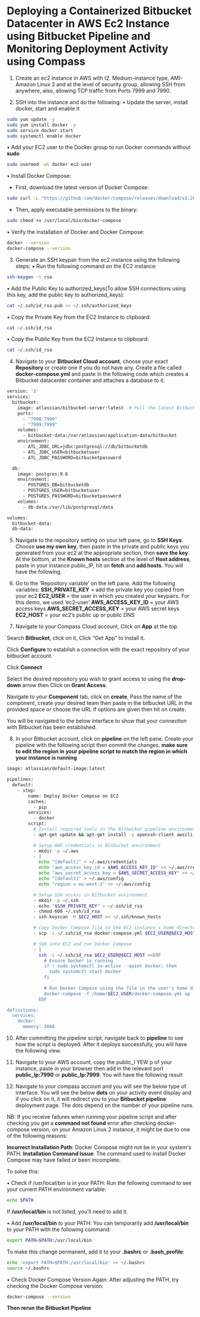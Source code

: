 # Deploying a Containerized Bitbucket Datacenter in AWS Ec2 Instance using Bitbucket Pipeline and Monitoring Deployment Activity using Compass

1. Create an ec2 instance in AWS with t2. Medium-instance type, AMI-Amazon Linux 2 and at the level of security group, allowing SSH from anywhere, also, allowing TCP traffic from Ports 7999 and 7990.

2. SSH into the instance and do the following:
•	Update the server, install docker, start and enable it
```sh
sudo yum update -y
sudo yum install docker -y
sudo service docker start
sudo systemctl enable docker
```
•	Add your EC2 user to the Docker group to run Docker commands without **sudo**
```sh
sudo usermod -aG docker ec2-user
```
•	Install Docker Compose:
-	First, download the latest version of Docker Compose:
```sh
sudo curl -L "https://github.com/docker/compose/releases/download/v2.20.2/docker-compose-$(uname -s)-$(uname -m)" -o /usr/local/bin/docker-compose
```
-	Then, apply executable permissions to the binary:
```sh
sudo chmod +x /usr/local/bin/docker-compose
```
•	Verify the installation of Docker and Docker Compose:
```sh
docker --version
docker-compose --version
```

3. Generate an SSH keypair from the ec2 instance using the following steps:
•	Run the following command on the EC2 instance:
```sh
ssh-keygen -t rsa
```
•	Add the Public Key to authorized_keys(To allow SSH connections using this key, add the public key to authorized_keys):
```sh
cat ~/.ssh/id_rsa.pub >> ~/.ssh/authorized_keys
```
•	Copy the Private Key from the EC2 Instance to clipboard:
```sh
cat ~/.ssh/id_rsa
```
•	Copy the Public Key from the EC2 Instance to clipboard:
```sh
cat ~/.ssh/id_rsa
```

4. Navigate to your **Bitbucket Cloud account**, choose your exact **Repository** or create one if you do not have any.
Create a file called **docker-compose.yml** and paste in the following code which creates a Bitbucket datacenter container and attaches a database to it.
```sh
version: '3'
services:
  bitbucket:
    image: atlassian/bitbucket-server:latest  # Pull the latest Bitbucket Server image
    ports:
      - "7990:7990"
      - "7999:7999"
    volumes:
      - bitbucket-data:/var/atlassian/application-data/bitbucket
    environment:
      - ATL_JDBC_URL=jdbc:postgresql://db/bitbucketdb
      - ATL_JDBC_USER=bitbucketuser
      - ATL_JDBC_PASSWORD=bitbucketpassword

  db:
    image: postgres:9.6
    environment:
      - POSTGRES_DB=bitbucketdb
      - POSTGRES_USER=bitbucketuser
      - POSTGRES_PASSWORD=bitbucketpassword
    volumes:
      - db-data:/var/lib/postgresql/data

volumes:
  bitbucket-data:
  db-data:
```

5. Navigate to the repository setting on your left pane, go to **SSH Keys**. Choose **use my own key**, then paste in the private and public keys you generated from your ec2 at the appropriate section, then **save the key**.  At the bottom, at the **Known hosts** section at the level of **Host address**, paste in your instance public_IP, hit on **fetch** and **add hosts**. You will have the following.



6. Go to the ‘Repository variable’ on the left pane. 
Add the following variables:
**SSH_PRIVATE_KEY** = add the private key you copied from your ec2
**EC2_USER** = the user in which you created your keypairs. For this demo, we used ‘ec2-user’
**AWS_ACCESS_KEY_ID** = your AWS access keys
**AWS_SECRET_ACCESS_KEY** = your AWS secret keys
**EC2_HOST** = your ec2’s public up or public DNS


8. Navigate to your Compass Cloud account, Click on **App** at the top.

Search **Bitbucket**, click on it, Click “Get App” to install it.

Click **Configure** to establish a connection with the exact repository of your bitbucket account.

Click **Connect**

Select the desired repository you wish to grant access to using the **drop-down** arrow then Click on **Grant Access**.

Navigate to your **Component** tab, click on **create**, Pass the name of the component, create your desired team then paste in the bitbucket URL in the provided space or choose the URL if options are given then hit on create.

You will be navigated to the below interface to show that your connection with Bitbucket has been established.

8. In your Bitbucket account, click on **pipeline** on the left pane. 
Create your pipeline with the following script then commit the changes. **make sure to edit the region in your pipeline script to match the region in which your instance is running**
```sh
image: atlassian/default-image:latest

pipelines:
  default:
    - step:
        name: Deploy Docker Compose on EC2
        caches:
          - pip
        services:
          - docker
        script:
          # Install required tools in the Bitbucket pipeline environment
          - apt-get update && apt-get install -y openssh-client awscli

          # Setup AWS credentials in Bitbucket environment
          - mkdir -p ~/.aws
          - |
            echo "[default]" > ~/.aws/credentials
            echo "aws_access_key_id = $AWS_ACCESS_KEY_ID" >> ~/.aws/credentials
            echo "aws_secret_access_key = $AWS_SECRET_ACCESS_KEY" >> ~/.aws/credentials
            echo "[default]" > ~/.aws/config
            echo "region = eu-west-2" >> ~/.aws/config

          # Setup SSH access in Bitbucket environment
          - mkdir -p ~/.ssh
          - echo "$SSH_PRIVATE_KEY" > ~/.ssh/id_rsa
          - chmod 600 ~/.ssh/id_rsa
          - ssh-keyscan -H $EC2_HOST >> ~/.ssh/known_hosts

          # Copy Docker Compose file to the EC2 instance's home directory
          - scp -i ~/.ssh/id_rsa docker-compose.yml $EC2_USER@$EC2_HOST:/home/$EC2_USER/docker-compose.yml

          # SSH into EC2 and run Docker Compose
          - |
            ssh -i ~/.ssh/id_rsa $EC2_USER@$EC2_HOST <<EOF
              # Ensure Docker is running
              if ! sudo systemctl is-active --quiet docker; then
                sudo systemctl start docker
              fi
              
              # Run Docker Compose using the file in the user's home directory
              docker-compose -f /home/$EC2_USER/docker-compose.yml up -d
            EOF

definitions:
  services:
    docker:
      memory: 2048
```

10. After committing the pipeline script, navigate back to **pipeline** to see how the script is deployed. After it deploys successfully, you will have the following view.

11. Navigate to your AWS account, copy the public_I YEW p of your instance, paste in your browser then add in the relevant port **public_Ip:7990** or **public_Ip:7999**. You will have the following result

12. Navigate to your compass account and you will see the below type of interface. You will see the below **dots** on your activity event display and if you click on it, it will redirect you to your **Bitbucket pipeline** deployment page. The dots depend on the number of your pipeline runs.

NB: If you receive failures when running your pipeline script and after checking you get a **command not found** error after checking docker-compose version, on your Amazon Linux 2 instance, it might be due to one of the following reasons:

**Incorrect Installation Path**: Docker Compose might not be in your system's PATH.
**Installation Command Issue**: The command used to install Docker Compose may have failed or been incomplete.

To solve this:

•  Check if /usr/local/bin is in your PATH:
Run the following command to see your current PATH environment variable:
```sh
echo $PATH
```
If **/usr/local/bin** is not listed, you'll need to add it.

•  Add **/usr/local/bin** to your PATH:
You can temporarily add **/usr/local/bin** to your PATH with the following command:
```sh
export PATH=$PATH:/usr/local/bin
```

To make this change permanent, add it to your **.bashrc** or **.bash_profile**:
```sh
echo 'export PATH=$PATH:/usr/local/bin' >> ~/.bashrc
source ~/.bashrc
```

•  Check Docker Compose Version Again:
After adjusting the PATH, try checking the Docker Compose version:
```sh
docker-compose --version
```

**Then rerun the Bitbucket Pipeline**







